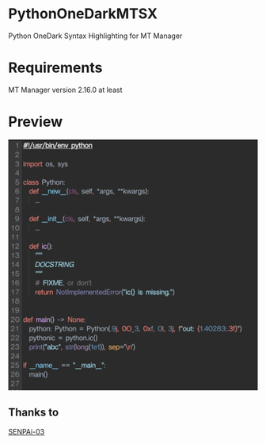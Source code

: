 # PythonOneDarkMTSX
Python OneDark Syntax Highlighting for MT Manager

# Requirements 
MT Manager version 2.16.0 at least

# Preview 
![preview](img/preview.jpg)

## Thanks to
[ SENPAi-03 ](https://github.com/SENPAi-03)
